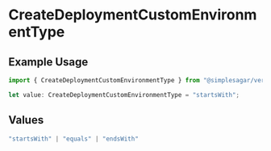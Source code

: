 # CreateDeploymentCustomEnvironmentType

## Example Usage

```typescript
import { CreateDeploymentCustomEnvironmentType } from "@simplesagar/vercel/models/createdeploymentop.js";

let value: CreateDeploymentCustomEnvironmentType = "startsWith";
```

## Values

```typescript
"startsWith" | "equals" | "endsWith"
```